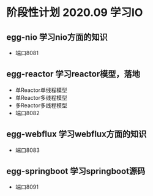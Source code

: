 # 阶段性计划 2020.09 学习IO
## egg-nio 学习nio方面的知识
- 端口8081  
## egg-reactor 学习reactor模型，落地
- 单Reactor单线程模型
- 单Reactor多线程模型
- 多Reactor多线程模型
- 端口8082
## egg-webflux 学习webflux方面的知识
- 端口8083

## egg-springboot 学习springboot源码
- 端口8091